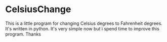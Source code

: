 CelsiusChange
=============

This is a little program for changing Celsius degrees to Fahrenheit degrees. It's written in python. It's very simple now but i spend time to improve this program. Thanks
